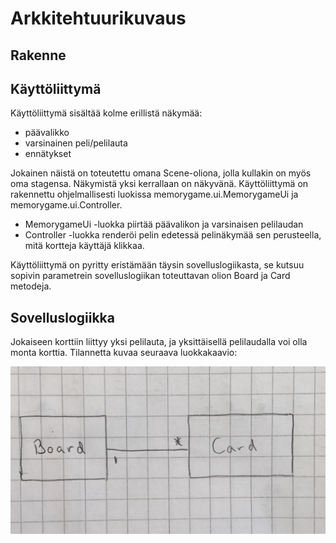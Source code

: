 # Arkkitehtuurikuvaus

## Rakenne
## Käyttöliittymä

Käyttöliittymä sisältää kolme erillistä näkymää:
- päävalikko
- varsinainen peli/pelilauta
- ennätykset

Jokainen näistä on toteutettu omana Scene-oliona, jolla kullakin on myös oma stagensa. Näkymistä yksi kerrallaan on näkyvänä. Käyttöliittymä on rakennettu ohjelmallisesti luokissa memorygame.ui.MemorygameUi ja memorygame.ui.Controller. 
- MemorygameUi -luokka piirtää päävalikon ja varsinaisen pelilaudan
- Controller -luokka renderöi pelin edetessä pelinäkymää sen perusteella, mitä kortteja käyttäjä klikkaa.

Käyttöliittymä on pyritty eristämään täysin sovelluslogiikasta, se kutsuu sopivin parametrein sovelluslogiikan toteuttavan olion Board ja Card metodeja.


## Sovelluslogiikka

Jokaiseen korttiin liittyy yksi pelilauta, ja yksittäisellä pelilaudalla voi olla monta korttia. Tilannetta kuvaa seuraava luokkakaavio:

![Luokkakaavio](/dokumentaatio/kuvat/luokkakaavio.JPG) 




